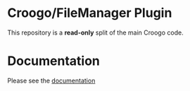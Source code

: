 # Croogo/FileManager Plugin

This repository is a **read-only** split of the main Croogo code.

# Documentation

Please see the [documentation](http://docs.vamshop.com/3.0)
